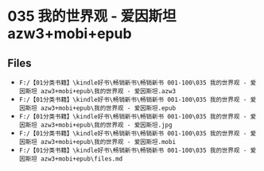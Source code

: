 # 035 我的世界观 - 爱因斯坦 azw3+mobi+epub

## Files

- `F:/【01分类书籍】\kindle好书\畅销新书\畅销新书 001-100\035 我的世界观 - 爱因斯坦 azw3+mobi+epub\我的世界观 - 爱因斯坦.azw3`
- `F:/【01分类书籍】\kindle好书\畅销新书\畅销新书 001-100\035 我的世界观 - 爱因斯坦 azw3+mobi+epub\我的世界观 - 爱因斯坦.epub`
- `F:/【01分类书籍】\kindle好书\畅销新书\畅销新书 001-100\035 我的世界观 - 爱因斯坦 azw3+mobi+epub\我的世界观 - 爱因斯坦.jpg`
- `F:/【01分类书籍】\kindle好书\畅销新书\畅销新书 001-100\035 我的世界观 - 爱因斯坦 azw3+mobi+epub\我的世界观 - 爱因斯坦.mobi`
- `F:/【01分类书籍】\kindle好书\畅销新书\畅销新书 001-100\035 我的世界观 - 爱因斯坦 azw3+mobi+epub\files.md`
